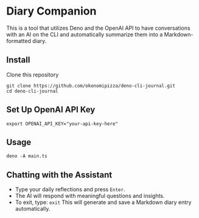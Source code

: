 # Diary Companion

This is a tool that utilizes Deno and the OpenAI API to have conversations with an AI on the CLI and automatically summarize them into a Markdown-formatted diary.

## Install
Clone this repository
```
git clone https://github.com/okonomipizza/deno-cli-journal.git
cd deno-cli-journal
```
## Set Up OpenAI API Key
`export OPENAI_API_KEY="your-api-key-here"`

## Usage
`deno -A main.ts`

## Chatting with the Assistant
- Type your daily reflections and press `Enter`.
- The AI will respond with meaningful questions and insights.
- To exit, type:
  `exit`
  This will generate and save a Markdown diary entry automatically.
